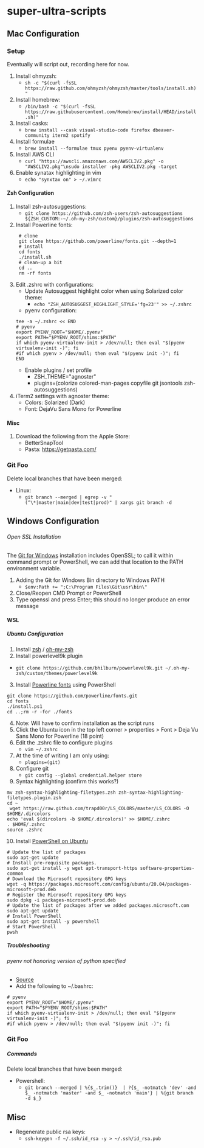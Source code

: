 # super-ultra-scripts
## Mac Configuration

### Setup 
Eventually will script out, recording here for now.

1. Install ohmyzsh:
   - `sh -c "$(curl -fsSL https://raw.github.com/ohmyzsh/ohmyzsh/master/tools/install.sh)"`
3. Install homebrew:
   - `/bin/bash -c "$(curl -fsSL https://raw.githubusercontent.com/Homebrew/install/HEAD/install.sh)"`
4. Install casks:
   - `brew install --cask visual-studio-code firefox dbeaver-community iterm2 spotify`
5. Install formulae
   - `brew install --formulae tmux pyenv pyenv-virtualenv`
6. Install AWS CLI
   - `curl "https://awscli.amazonaws.com/AWSCLIV2.pkg" -o "AWSCLIV2.pkg"\nsudo installer -pkg AWSCLIV2.pkg -target`
7. Enable synatax highlighting in vim
   - `echo "synxtax on" > ~/.vimrc`

####  Zsh Configuration

1. Install zsh-autosuggestions:
   - `git clone https://github.com/zsh-users/zsh-autosuggestions ${ZSH_CUSTOM:-~/.oh-my-zsh/custom}/plugins/zsh-autosuggestions`
2. Install Powerline fonts:
     ```
      # clone
      git clone https://github.com/powerline/fonts.git --depth=1
      # install
      cd fonts
      ./install.sh
      # clean-up a bit
      cd ..
      rm -rf fonts
      ```
3. Edit .zshrc with configurations:
   - Update Autosuggest highlight color when using Solarized color theme:
      - `echo "ZSH_AUTOSUGGEST_HIGHLIGHT_STYLE='fg=23'" >> ~/.zshrc` 
   - pyenv configuration:
    ```
    tee -a ~/.zshrc << END
    # pyenv
    export PYENV_ROOT="$HOME/.pyenv"
    export PATH="$PYENV_ROOT/shims:$PATH"
    if which pyenv-virtualenv-init > /dev/null; then eval "$(pyenv virtualenv-init -)"; fi
    #if which pyenv > /dev/null; then eval "$(pyenv init -)"; fi    
    END
    ```
   - Enable plugins / set profile
     - ZSH_THEME="agnoster"
     - plugins=(colorize colored-man-pages copyfile git jsontools zsh-autosuggestions)
4. iTerm2 settings with agnoster theme:
   - Colors: Solarized (Dark)
   - Font: DejaVu Sans Mono for Powerline

#### Misc
1. Download the following from the Apple Store:
   - BetterSnapTool
   - Pasta: https://getpasta.com/

### Git Foo
Delete local branches that have been merged:
* Linux: 
    * `git branch --merged | egrep -v "(^\*|master|main|dev|test|prod)" | xargs git branch -d`

## Windows Configuration

###### Open SSL Installation
The [Git for Windows](https://gitforwindows.org/) installation includes OpenSSL; to call it within command prompt or PowerShell, we can add that location to the PATH environment variable. 

1. Adding the Git for Windows Bin directory to Windows PATH
   - `$env:Path += ";C:\Program Files\Git\usr\bin\"`
2. Close/Reopen CMD Prompt or PowerShell
3. Type openssl and press Enter; this should no longer produce an error message


#### WSL

##### Ubuntu Configuration

1. Install [zsh](https://github.com/ohmyzsh/ohmyzsh/wiki/Installing-ZSH) / [oh-my-zsh](https://github.com/ohmyzsh/ohmyzsh)
2. Install powerlevel9k plugin
 - `git clone https://github.com/bhilburn/powerlevel9k.git ~/.oh-my-zsh/custom/themes/powerlevel9k`
3. Install [Powerline fonts](http://iamnotmyself.com/2017/04/15/setting-up-powerline-shell-on-windows-subsystem-for-linux/) using PowerShell
 ```
 git clone https://github.com/powerline/fonts.git
 cd fonts
 ./install.ps1
 cd ..;rm -r -for ./fonts
 ```
4. Note: Will have to confirm installation as the script runs
5. Click the Ubuntu icon in the top left corner > properties > Font > Deja Vu Sans Mono for Powerline (18 point)
6. Edit the .zshrc file to configure plugins
   - `vim ~/.zshrc`
7. At the time of writing I am only using:
   - `plugins=(git)`
8. Configure git
   - `git config --global credential.helper store`
9. Syntax highlighting (confirm this works?)
```wget https://github.com/trapd00r/zsh-syntax-highlighting-filetypes/blob/master/zsh-syntax-highlighting-filetypes.zsh
mv zsh-syntax-highlighting-filetypes.zsh zsh-syntax-highlighting-filetypes.plugin.zsh
cd ~
 wget https://raw.github.com/trapd00r/LS_COLORS/master/LS_COLORS -O $HOME/.dircolors
echo 'eval $(dircolors -b $HOME/.dircolors)' >> $HOME/.zshrc
. $HOME/.zshrc
source .zshrc
```
10. Install [PowerShell on Ubuntu](https://docs.microsoft.com/en-us/powershell/scripting/install/install-ubuntu?view=powershell-7.2)
```
# Update the list of packages
sudo apt-get update
# Install pre-requisite packages.
sudo apt-get install -y wget apt-transport-https software-properties-common
# Download the Microsoft repository GPG keys
wget -q https://packages.microsoft.com/config/ubuntu/20.04/packages-microsoft-prod.deb
# Register the Microsoft repository GPG keys
sudo dpkg -i packages-microsoft-prod.deb
# Update the list of packages after we added packages.microsoft.com
sudo apt-get update
# Install PowerShell
sudo apt-get install -y powershell
# Start PowerShell
pwsh
``` 
##### Troubleshooting
###### pyenv not honoring version of python specified

* [Source](https://stackoverflow.com/questions/68345938/pyenv-does-not-use-correct-python-version)
* Add the following to ~/.bashrc:

```
# pyenv
export PYENV_ROOT="$HOME/.pyenv"
export PATH="$PYENV_ROOT/shims:$PATH"
if which pyenv-virtualenv-init > /dev/null; then eval "$(pyenv virtualenv-init -)"; fi
#if which pyenv > /dev/null; then eval "$(pyenv init -)"; fi
```

### Git Foo
##### Commands

Delete local branches that have been merged:

* Powershell:
  * `git branch --merged | %{$_.trim()}  | ?{$_ -notmatch 'dev' -and $_ -notmatch 'master' -and $_ -notmatch 'main'} | %{git branch -d $_}`

## Misc

* Regenerate public rsa keys:
  * `ssh-keygen -f ~/.ssh/id_rsa -y > ~/.ssh/id_rsa.pub`
